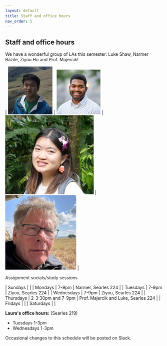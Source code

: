 ```yaml
---
layout: default 
title: Staff and office hours 
nav_order: 5
---
```



## Staff and office hours 



We have a wonderful group of LAs this semester: Luke Shaw, Narmer Bazile,  Ziyou Hu and Prof. Majercik! 

| ![](staff/luke.jpg) | ![](staff/narmer.png) | ![](staff/ziyou.jpg) | ![](staff/majercik.png) |

Assignment socials/study sessions 

| Sundays      |                              |
| Mondays      |  7-9pm | Narmer, Searles 224 |
| Tuesdays     |  7-9pm |  Ziyou, Searles 224 |
| Wednesdays   |  7-9pm | Ziyou, Searles 224  |
| Thursdays    |  2-3:30pm and 7-9pm | Prof. Majercik and Luke, Searles 224  |
| Fridays      |    |
| Saturdays    |    |


__Laura's office hours:__ (Searles 219)
 * Tuesdays 1-3pm
 * Wednesdays 1-3pm 



Occasional changes to this schedule  will be posted on Slack. 
